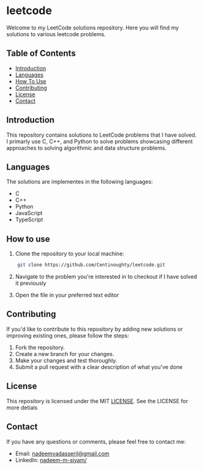 # leetcode

Welcome to my LeetCode solutions repository. Here you will find my solutions to various leetcode problems.

## Table of Contents

- [Introduction](#introduction)
- [Languages](#languages)
- [How To Use](#how-to-use)
- [Contributing](#contributing)
- [License](#license)
- [Contact](#contact)

## Introduction

This repository contains solutions to LeetCode problems that I have solved. I primarly use C, C++, and Python to solve problems showcasing different approaches to solving algorithmic and data structure problems.

## Languages

The solutions are implementes in the following languages:

- C
- C++
- Python
- JavaScript
- TypeScript

## How to use

1. Clone the repository to your local machine:

```bash
    git clone https://github.com/Centinoughty/leetcode.git
```

2. Navigate to the problem you're interested in to checkout if I have solved it previously

3. Open the file in your preferred text editor

## Contributing

If you'd like to contribute to this repository by adding new solutions or improving existing ones, please follow the steps:

1. Fork the repository.
2. Create a new branch for your changes.
3. Make your changes and test thoroughly.
4. Submit a pull request with a clear description of what you've done

## License

This repository is licensed under the MIT [LICENSE](License). See the LICENSE for more detials

## Contact

If you have any questions or comments, please feel free to contact me:

- Email: [nadeemvadasseril@gmail.com](mailto:nadeemvadasseril@gmail.com)
- LinkedIn: [nadeem-m-siyam/](https://www.linkedin.com/in/nadeem-m-siyam/)
